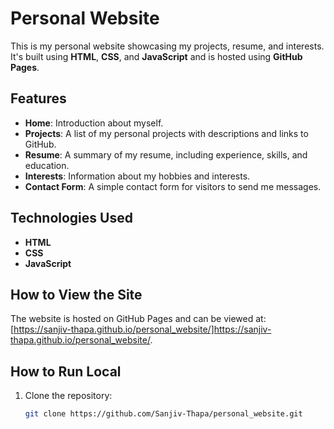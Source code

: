 # Personal Website

This is my personal website showcasing my projects, resume, and interests. It's built using **HTML**, **CSS**, and **JavaScript** and is hosted using **GitHub Pages**.

## Features
- **Home**: Introduction about myself.
- **Projects**: A list of my personal projects with descriptions and links to GitHub.
- **Resume**: A summary of my resume, including experience, skills, and education.
- **Interests**: Information about my hobbies and interests.
- **Contact Form**: A simple contact form for visitors to send me messages.

## Technologies Used
- **HTML**
- **CSS**
- **JavaScript**

## How to View the Site
The website is hosted on GitHub Pages and can be viewed at: [https://sanjiv-thapa.github.io/personal_website/]https://sanjiv-thapa.github.io/personal_website/.

## How to Run Local
1. Clone the repository: 
   ```bash
   git clone https://github.com/Sanjiv-Thapa/personal_website.git
